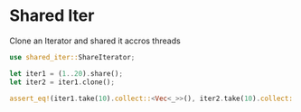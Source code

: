 # Shared Iter

Clone an Iterator and shared it accros threads

```rust
use shared_iter::ShareIterator;

let iter1 = (1..20).share();
let iter2 = iter1.clone();

assert_eq!(iter1.take(10).collect::<Vec<_>>(), iter2.take(10).collect::<Vec<_>>());
```
